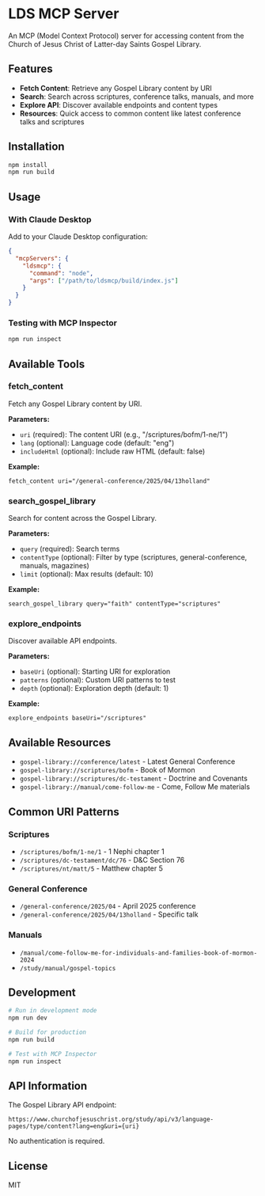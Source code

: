 # LDS MCP Server

An MCP (Model Context Protocol) server for accessing content from the Church of Jesus Christ of Latter-day Saints Gospel Library.

## Features

- **Fetch Content**: Retrieve any Gospel Library content by URI
- **Search**: Search across scriptures, conference talks, manuals, and more
- **Explore API**: Discover available endpoints and content types
- **Resources**: Quick access to common content like latest conference talks and scriptures

## Installation

```bash
npm install
npm run build
```

## Usage

### With Claude Desktop

Add to your Claude Desktop configuration:

```json
{
  "mcpServers": {
    "ldsmcp": {
      "command": "node",
      "args": ["/path/to/ldsmcp/build/index.js"]
    }
  }
}
```

### Testing with MCP Inspector

```bash
npm run inspect
```

## Available Tools

### fetch_content
Fetch any Gospel Library content by URI.

**Parameters:**
- `uri` (required): The content URI (e.g., "/scriptures/bofm/1-ne/1")
- `lang` (optional): Language code (default: "eng")
- `includeHtml` (optional): Include raw HTML (default: false)

**Example:**
```
fetch_content uri="/general-conference/2025/04/13holland"
```

### search_gospel_library
Search for content across the Gospel Library.

**Parameters:**
- `query` (required): Search terms
- `contentType` (optional): Filter by type (scriptures, general-conference, manuals, magazines)
- `limit` (optional): Max results (default: 10)

**Example:**
```
search_gospel_library query="faith" contentType="scriptures"
```

### explore_endpoints
Discover available API endpoints.

**Parameters:**
- `baseUri` (optional): Starting URI for exploration
- `patterns` (optional): Custom URI patterns to test
- `depth` (optional): Exploration depth (default: 1)

**Example:**
```
explore_endpoints baseUri="/scriptures"
```

## Available Resources

- `gospel-library://conference/latest` - Latest General Conference
- `gospel-library://scriptures/bofm` - Book of Mormon
- `gospel-library://scriptures/dc-testament` - Doctrine and Covenants
- `gospel-library://manual/come-follow-me` - Come, Follow Me materials

## Common URI Patterns

### Scriptures
- `/scriptures/bofm/1-ne/1` - 1 Nephi chapter 1
- `/scriptures/dc-testament/dc/76` - D&C Section 76
- `/scriptures/nt/matt/5` - Matthew chapter 5

### General Conference
- `/general-conference/2025/04` - April 2025 conference
- `/general-conference/2025/04/13holland` - Specific talk

### Manuals
- `/manual/come-follow-me-for-individuals-and-families-book-of-mormon-2024`
- `/study/manual/gospel-topics`

## Development

```bash
# Run in development mode
npm run dev

# Build for production
npm run build

# Test with MCP Inspector
npm run inspect
```

## API Information

The Gospel Library API endpoint:
```
https://www.churchofjesuschrist.org/study/api/v3/language-pages/type/content?lang=eng&uri={uri}
```

No authentication is required.

## License

MIT